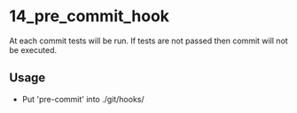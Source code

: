 14_pre_commit_hook
==================

At each commit tests will be run. If tests are not passed then commit 
will not be executed.

Usage
-----

- Put 'pre-commit' into ./git/hooks/
